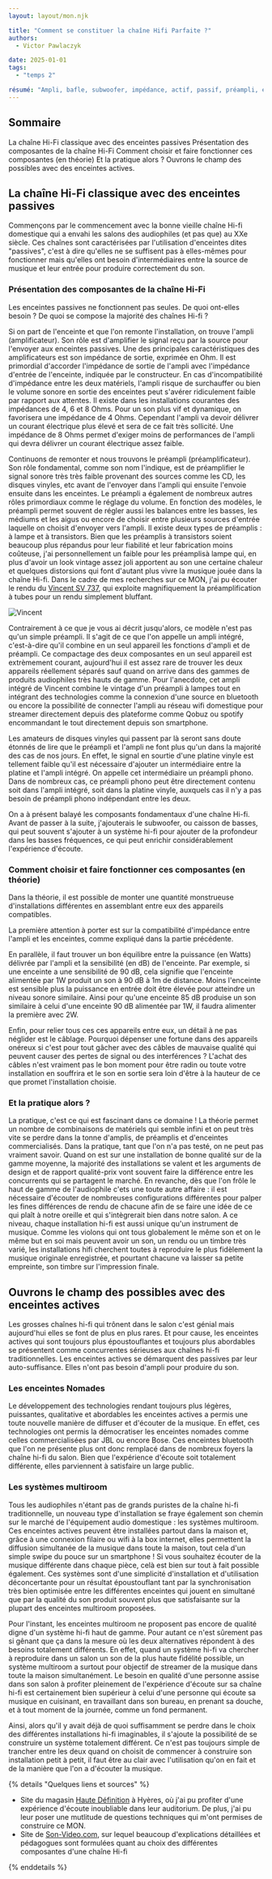 ```yaml
---
layout: layout/mon.njk

title: "Comment se constituer la chaîne Hifi Parfaite ?"
authors:
  - Victor Pawlaczyk

date: 2025-01-01
tags: 
  - "temps 2"

résumé: "Ampli, bafle, subwoofer, impédance, actif, passif, préampli, etc. Vous êtes perdus ? Moi aussi, mais plus pour longtemps"
---
```


## Sommaire

La chaîne Hi-Fi classique avec des enceintes passives
  Présentation des composantes de la chaîne Hi-Fi
  Comment choisir et faire fonctionner ces composantes (en théorie)
  Et la pratique alors ?
Ouvrons le champ des possibles avec des enceintes actives.

## La chaîne Hi-Fi classique avec des enceintes passives

Commençons par le commencement avec la bonne vieille chaîne Hi-fi domestique qui a envahi les salons des audiophiles (et pas que) au XXe siècle. Ces chaînes sont caractérisées par l'utilisation d'enceintes dites "passives", c'est à dire qu'elles ne se suffisent pas à elles-mêmes pour fonctionner mais qu'elles ont besoin d'intermédiaires entre la source de musique et leur entrée pour produire correctement du son.

### Présentation des composantes de la chaîne Hi-Fi

Les enceintes passives ne fonctionnent pas seules. De quoi ont-elles besoin ? De quoi se compose la majorité des chaînes Hi-fi ?

Si on part de l'enceinte et que l'on remonte l'installation, on trouve l'ampli (amplificateur). Son rôle est d'amplifier le signal reçu par la source pour l'envoyer aux enceintes passives. Une des principales caractéristiques des amplificateurs est son impédance de sortie, exprimée en Ohm. Il est primordial d'accorder l'impédance de sortie de l'ampli avec l'impédance d'entrée de l'enceinte, indiquée par le constructeur. En cas d'incompatibilité d'impédance entre les deux matériels, l'ampli risque de surchauffer ou bien le volume sonore en sortie des enceintes peut s'avérer ridiculement faible par rapport aux attentes. Il existe dans les installations courantes des impédances de 4, 6 et 8 Ohms. Pour un son plus vif et dynamique, on favorisera une impédance de 4 Ohms. Cependant l'ampli va devoir délivrer un courant électrique plus élevé et sera de ce fait très sollicité. Une impédance de 8 Ohms permet d'exiger moins de performances de l'ampli qui devra délivrer un courant électrique assez faible.

Continuons de remonter et nous trouvons le préampli (préamplificateur). Son rôle fondamental, comme son nom l'indique, est de préamplifier le signal sonore très très faible provenant des sources comme les CD, les disques vinyles, etc avant de l'envoyer dans l'ampli qui ensuite l'envoie ensuite dans les enceintes. Le préampli a également de nombreux autres rôles primordiaux comme le réglage du volume. En fonction des modèles, le préampli permet souvent de régler aussi les balances entre les basses, les médiums et les aigus ou encore de choisir entre plusieurs sources d'entrée laquelle on choisit d'envoyer vers l'ampli. Il existe deux types de préamplis : à lampe et à transistors. Bien que les préamplis à transistors soient beaucoup plus répandus pour leur fiabilité et leur fabrication moins coûteuse, j'ai personnellement un faible pour les préamplisà lampe qui, en plus d'avoir un look vintage assez joli apportent au son une certaine chaleur et quelques distorsions qui font d'autant plus vivre la musique jouée dans la chaîne Hi-fi. Dans le cadre de mes recherches sur ce MON, j'ai pu écouter le rendu du [Vincent SV 737](https://hifi-sud.fr/amplificateur-hybride-sv-737/), qui exploite magnifiquement la préamplification à tubes pour un rendu simplement bluffant.

![Vincent](Vincent.jpg)

Contrairement à ce que je vous ai décrit jusqu'alors, ce modèle n'est pas qu'un simple préampli. Il s'agit de ce que l'on appelle un ampli intégré, c'est-à-dire qu'il combine en un seul appareil les fonctions d'ampli et de préampli. Ce compactage des deux composantes en un seul appareil est extrèmement courant, aujourd'hui il est assez rare de trouver les deux appareils réellement séparés sauf quand on arrive dans des gammes de produits audiophiles très hauts de gamme. Pour l'anecdote, cet ampli intégré de Vincent combine le vintage d'un préampli à lampes tout en intégrant des technologies comme la connexion d'une source en bluetooth ou encore la possibilité de connecter l'ampli au réseau wifi domestique pour streamer directement depuis des plateforme comme Qobuz ou spotify encommandant le tout directement depuis son smartphone.

Les amateurs de disques vinyles qui passent par là seront sans doute étonnés de lire que le préampli et l'ampli ne font plus qu'un dans la majorité des cas de nos jours. En effet, le signal en sourtie d'une platine vinyle est tellement faible qu'il est nécessaire d'ajouter un intermédiaire entre la platine et l'ampli intégré. On appelle cet intermédiaire un préampli phono. Dans de nombreux cas, ce préampli phono peut être directement contenu soit dans l'ampli intégré, soit dans la platine vinyle, auxquels cas il n'y a pas besoin de préampli phono indépendant entre les deux.

On a à présent balayé les composants fondamentaux d'une chaîne Hi-fi. Avant de passer à la suite, j'ajouterais le subwoofer, ou caisson de basses, qui peut souvent s'ajouter à un système hi-fi pour ajouter de la profondeur dans les basses fréquences, ce qui peut enrichir considérablement l'expérience d'écoute.

### Comment choisir et faire fonctionner ces composantes (en théorie)

Dans la théorie, il est possible de monter une quantité monstrueuse d'installations différentes en assemblant entre eux des appareils compatibles.

La première attention à porter est sur la compatibilité d'impédance entre l'ampli et les enceintes, comme expliqué dans la partie précédente.

En parallèle, il faut trouver un bon équilibre entre la puissance (en Watts) délivrée par l'ampli et la sensibilité (en dB) de l'enceinte. Par exemple, si une enceinte a une sensibilité de 90 dB, cela signifie que l'enceinte alimentée par 1W produit un son à 90 dB à 1m de distance. Moins l'enceinte est sensible plus la puissance en entrée doit être élevée pour atteindre un niveau sonore similaire. Ainsi pour qu'une enceinte 85 dB produise un son similaire à celui d'une enceinte 90 dB alimentée par 1W, il faudra alimenter la première avec 2W.

Enfin, pour relier tous ces ces appareils entre eux, un détail à ne pas néglider est le câblage. Pourquoi dépenser une fortune dans des appareils onéreux si c'est pour tout gâcher avec des câbles de mauvaise qualité qui peuvent causer des pertes de signal ou des interférences ? L'achat des câbles n'est vraiment pas le bon moment pour être radin ou toute votre installation en souffrira et le son en sortie sera loin d'être à la hauteur de ce que promet l'installation choisie.

### Et la pratique alors ?

La pratique, c'est ce qui est fascinant dans ce domaine ! La théorie permet un nombre de combinaisons de matériels qui semble infini et on peut très vite se perdre dans la tonne d'amplis, de préamplis et d'enceintes commercialisés. Dans la pratique, tant que l'on n'a pas testé, on ne peut pas vraiment savoir. Quand on est sur une installation de bonne qualité sur de la gamme moyenne, la majorité des installations se valent et les arguments de design et de rapport qualité-prix vont souvent faire la différence entre les concurrents qui se partagent le marché. En revanche, dès que l'on frôle le haut de gamme de l'audiophile c'ets une toute autre affaire : il est nécessaire d'écouter de nombreuses configurations différentes pour palper les fines différences de rendu de chacune afin de se faire une idée de ce qui plaît à notre oreille et qui s'intègrerait bien dans notre salon. A ce niveau, chaque installation hi-fi est aussi unique qu'un instrument de musique. Comme les violons qui ont tous globalement le même son et on le même but en soi mais peuvent avoir un son, un rendu ou un timbre très varié, les installations hifi cherchent toutes à reproduire le plus fidèlement la musique originale enregistrée, et pourtant chacune va laisser sa petite empreinte, son timbre sur l'impression finale.

## Ouvrons le champ des possibles avec des enceintes actives

Les grosses chaînes hi-fi qui trônent dans le salon c'est génial mais aujourd'hui elles se font de plus en plus rares. Et pour cause, les enceintes actives qui sont toujours plus époustouflantes et toujours plus abordables se présentent comme concurrentes sérieuses aux chaînes hi-fi traditionnelles. Les enceintes actives se démarquent des passives par leur auto-suffisance. Elles n'ont pas besoin d'ampli pour produire du son.

### Les enceintes Nomades

Le développement des technologies rendant toujours plus légères, puissantes, qualitative et abordables les enceintes actives a permis une toute nouvelle manière de diffuser et d'écouter de la musique. En effet, ces technologies ont permis la démocratiser les enceintes nomades comme celles commercialisées par JBL ou encore Bose. Ces enceintes bluetooth que l'on ne présente plus ont donc remplacé dans de nombreux foyers la chaîne hi-fi du salon. Bien que l'expérience d'écoute soit totalement différente, elles parviennent à satisfaire un large public.

### Les systèmes multiroom

Tous les audiophiles n'étant pas de grands puristes de la chaîne hi-fi traditionnelle, un nouveau type d'installation se fraye également son chemin sur le marché de l'équipement audio domestique : les systèmes multiroom. Ces enceintes actives peuvent être installées partout dans la maison et, grâce à une connexion filaire ou wifi à la box internet, elles permettent la diffusion simultanée de la musique dans toute la maison, tout cela d'un simple swipe du pouce sur un smartphone ! Si vous souhaitez écouter de la musique différente dans chaque pièce, celà est bien sur tout à fait possible également. Ces systèmes sont d'une simplicité d'installation et d'utilisation déconcertante pour un résultat époustouflant tant par la synchronisation très bien optimisée entre les différentes enceintes qui jouent en simultané que par la qualité du son produit souvent plus que satisfaisante sur la plupart des enceintes multiroom proposées.

Pour l'instant, les enceintes multiroom ne proposent pas encore de qualité digne d'un système hi-fi haut de gamme. Pour autant ce n'est sûrement pas si gênant que ça dans la mesure où les deux alternatives répondent à des besoins totalement différents. En effet, quand un système hi-fi va chercher à reproduire dans un salon un son de la plus haute fidélité possible, un système multiroom a surtout pour objectif de streamer de la musique dans toute la maison simultanément. Le besoin en qualité d'une personne assise dans son salon à profiter pleinement de l'expérience d'écoute sur sa chaîne hi-fi est certainement bien supérieur à celui d'une personne qui écoute sa musique en cuisinant, en travaillant dans son bureau, en prenant sa douche, et à tout moment de la journée, comme un fond permanent.

Ainsi, alors qu'il y avait déjà de quoi suffisamment se perdre dans le choix des différentes installations hi-fi imaginables, il s'ajoute la possibilité de se construire un système totalement différent. Ce n'est pas toujours simple de trancher entre les deux quand on choisit de commencer à construire son installation petit à petit, il faut être au clair avec l'utilisation qu'on en fait et de la manière que l'on a d'écouter la musique.

{% details "Quelques liens et sources" %}

- Site du magasin [Haute Définition](https://hifi-sud.fr/) à Hyères, où j'ai pu profiter d'une expérience d'écoute inoubliable dans leur auditorium. De plus, j'ai pu leur poser une mutlitude de questions techniques qui m'ont permises de construire ce MON.
- Site de [Son-Video.com](https://www.son-video.com/), sur lequel beaucoup d'explications détaillées et pédagogues sont formulées quant au choix des différentes composantes d'une chaîne Hi-fi

{% enddetails %}
